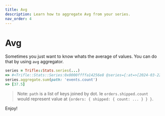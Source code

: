 ```yaml
---
title: Avg
description: Learn how to aggregate Avg from your series.
nav_order: 4
---
```


# Avg

Sometimes you just want to know whats the average of values. You can do that by using `avg` aggregator.

```ruby
series = Trifle::Stats.series(...)
=> #<Trifle::Stats::Series:0x0000ffffa14256e8 @series={:at=>[2024-03-22 19:38:00 +0000, 2024-03-22 19:39:00 +0000], :values=>[{events: {count: 42, sum: 2184}}, {events: {count: 33, sum: 1553}}]}>
series.aggregate.sum(path: 'events.count')
=> [37.5]
```

> Note: `path` is a list of keys joined by dot. Ie `orders.shipped.count` would represent value at `{orders: { shipped: { count: ... } } }`.

Enjoy!
